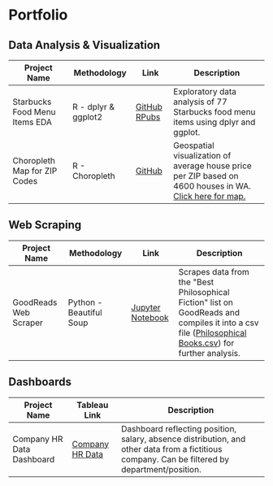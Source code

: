 # Portfolio
## Data Analysis & Visualization

| Project Name  | Methodology   | Link | Description | 
| ------------- | ------------- |------|-------------|
| Starbucks Food Menu Items EDA | R - dplyr & ggplot2| [GitHub](https://github.com/estrati1806/R_Projects/blob/main/SbuxEDA.Rmd) [RPubs](https://rpubs.com/emistrati/StarbucksEDA) | Exploratory data analysis of 77 Starbucks food menu items using dplyr and ggplot. |
| Choropleth Map for ZIP Codes | R - Choropleth | [GitHub](https://github.com/estrati1806/estrati_portfolio/blob/main/House_Price_Prediction/Choropleth%20Map%20in%20R.R) | Geospatial visualization of average house price per ZIP based on 4600 houses in WA. [Click here for map.](https://github.com/estrati1806/estrati_portfolio/blob/main/House_Price_Prediction/Choropleth%20Map%20-%20Average%20House%20Price%20per%20ZIP%20Code.png)|

## Web Scraping

| Project Name  |Methodology | Link   | Description  |
|---------------|---------|--------|--------------|
|GoodReads Web Scraper | Python - Beautiful Soup | [Jupyter Notebook](https://github.com/estrati1806/estrati_portfolio/blob/main/GoodReads_WebScraping_Python/GoodReads%20Web%20Scraping.ipynb) | Scrapes data from the "Best Philosophical Fiction" list on GoodReads and compiles it into a csv file ([Philosophical Books.csv](GoodReads_Web_Scraping/philosophical_books.csv)) for further analysis. |

## Dashboards
| Project Name  | Tableau Link  | Description | 
| ------------- | ------------- |-------------|
|Company HR Data Dashboard | [Company HR Data](https://public.tableau.com/app/profile/emi.strati/viz/HRAnalytics-FilteringonPosition/StructureSalarySatisfactionEngagement) | Dashboard reflecting position, salary, absence distribution, and other data from a fictitious company. Can be filtered by department/position. |
